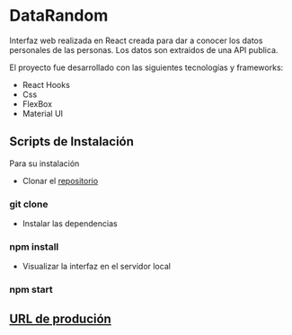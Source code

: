 # DataRandom

Interfaz web realizada en React creada para dar a conocer los datos personales de las personas. Los datos son extraidos de una API publica.

El proyecto fue desarrollado con las siguientes tecnologías y frameworks:

- React Hooks
- Css
- FlexBox
- Material UI

## Scripts de Instalación

Para su instalación

- Clonar el [repositorio](https://github.com/irenemonzon/DataRandom)

### git clone

- Instalar las dependencias

### npm install

- Visualizar la interfaz en el servidor local

### npm start

## [URL de produción](https://randomusers.netlify.app/)
